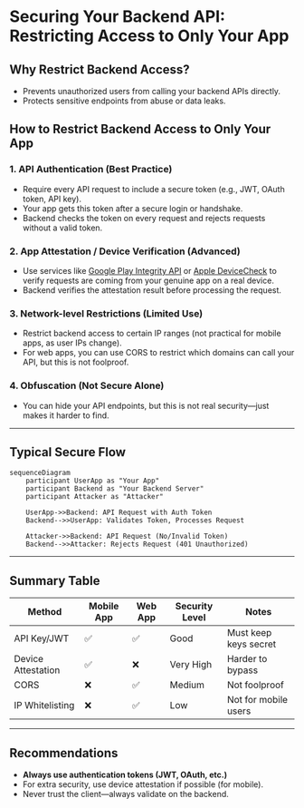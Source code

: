 # Securing Your Backend API: Restricting Access to Only Your App

## Why Restrict Backend Access?
- Prevents unauthorized users from calling your backend APIs directly.
- Protects sensitive endpoints from abuse or data leaks.

## How to Restrict Backend Access to Only Your App

### 1. API Authentication (Best Practice)
- Require every API request to include a secure token (e.g., JWT, OAuth token, API key).
- Your app gets this token after a secure login or handshake.
- Backend checks the token on every request and rejects requests without a valid token.

### 2. App Attestation / Device Verification (Advanced)
- Use services like [Google Play Integrity API](https://developer.android.com/google/play/integrity) or [Apple DeviceCheck](https://developer.apple.com/documentation/devicecheck) to verify requests are coming from your genuine app on a real device.
- Backend verifies the attestation result before processing the request.

### 3. Network-level Restrictions (Limited Use)
- Restrict backend access to certain IP ranges (not practical for mobile apps, as user IPs change).
- For web apps, you can use CORS to restrict which domains can call your API, but this is not foolproof.

### 4. Obfuscation (Not Secure Alone)
- You can hide your API endpoints, but this is not real security—just makes it harder to find.

---

## Typical Secure Flow

```mermaid
sequenceDiagram
    participant UserApp as "Your App"
    participant Backend as "Your Backend Server"
    participant Attacker as "Attacker"

    UserApp->>Backend: API Request with Auth Token
    Backend-->>UserApp: Validates Token, Processes Request

    Attacker->>Backend: API Request (No/Invalid Token)
    Backend-->>Attacker: Rejects Request (401 Unauthorized)
```

---

## Summary Table

| Method                | Mobile App | Web App | Security Level | Notes                        |
|-----------------------|------------|---------|---------------|------------------------------|
| API Key/JWT           | ✅         | ✅      | Good          | Must keep keys secret        |
| Device Attestation    | ✅         | ❌      | Very High     | Harder to bypass             |
| CORS                  | ❌         | ✅      | Medium        | Not foolproof                |
| IP Whitelisting       | ❌         | ✅      | Low           | Not for mobile users         |

---

## Recommendations
- **Always use authentication tokens (JWT, OAuth, etc.)**
- For extra security, use device attestation if possible (for mobile).
- Never trust the client—always validate on the backend. 